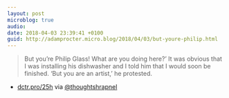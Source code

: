 ```yaml
---
layout: post
microblog: true
audio: 
date: 2018-04-03 23:39:41 +0100
guid: http://adamprocter.micro.blog/2018/04/03/but-youre-philip.html
---
```

> But you’re Philip Glass! What are you doing here?’ It was obvious that I was installing his dishwasher and I told him that I would soon be finished. ‘But you are an artist,’ he protested.

- [dctr.pro/25h](http://dctr.pro/25h)
via [@thoughtshrapnel](https://micro.blog/thoughtshrapnel)
